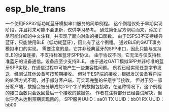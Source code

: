 # esp_ble_trans
一个使用ESP32低功耗蓝牙模拟串口服务的简单例程。
这个例程仅处于早期实现阶段，并且将来可能不会更新，仅供学习参考。
通过简化官方例程而来，添加了尽可能详细的中文注释，并实现了面向对象的接口函数。
由于ESPS3不支持经典蓝牙，只能使用BLE（低功耗蓝牙），因此有了这个例程。
通过BLE的GATT事务模拟串口的实现。
需要注意的是，它并非经典蓝牙的SPP串口，因此只能与支持BLE的设备连接，不支持标准蓝牙SPP协议。
由于协议不同，它无法与仅支持标准蓝牙的设备通信。设备应至少支持BLE。
由于通过GATT模拟SPP并非标准的蓝牙SPP实现，在通信过程中可能产生一些兼容性问题。
例程已经实现任意字节发送，经测试其他设备可按预期接收。
但对于ESP端的接收，根据发送设备客户端的处理方式不同，对于部分客户端，可实现完整的任意字节接收。
但对于另一部分客户端，数据会被分解成每20个字节的数据包接收，在这种情况下，这个例程的接口函数只会返回最后一个接收的数据包。
作者在注释部分已经尝试解决，但似乎仍未达到预期实现目的。
SPP服务UUID：aa01
TX UUID：bb01
RX UUID：bb00
